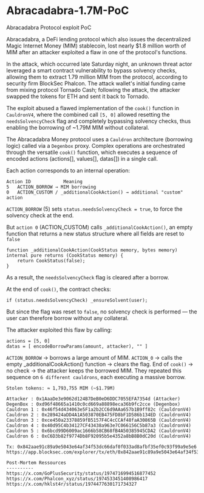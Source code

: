 # Abracadabra-1.7M-PoC
Abracadabra Protocol exploit PoC

Abracadabra, a DeFi lending protocol which also issues the decentralized Magic Internet Money (MIM) stablecoin, lost nearly $1.8 million worth of MIM after an attacker exploited a flaw in one of the protocol's functions. 

In the attack, which occurred late Saturday night, an unknown threat actor leveraged a smart contract vulnerability to bypass solvency checks, allowing them to extract 1.79 million MIM from the protocol, according to security firm BlockSec Phalcon. The attack wallet's initial funding came from mixing protocol Tornado Cash; following the attack, the attacker swapped the tokens for ETH and sent it back to Tornado. 

The exploit abused a flawed implementation of the `cook()` function in `CauldronV4`, where the combined call `[5, 0]` allowed resetting the `needsSolvencyCheck` flag and completely bypassing solvency checks, thus enabling the borrowing of ~1.79M MIM without collateral.

The Abracadabra Money protocol uses a `Cauldron` architecture (borrowing logic) called via a `Degenbox` proxy.
Complex operations are orchestrated through the versatile `cook()` function, which executes a sequence of encoded actions (actions[], values[], datas[]) in a single call.

Each action corresponds to an internal operation:

    Action ID	         Meaning
    5	ACTION_BORROW → MIM borrowing
    0	ACTION_CUSTOM / _additionalCookAction() → additional "custom" action

`ACTION_BORROW` (5) sets `status.needsSolvencyCheck = true`, to force the solvency check at the end.

But `action 0` (ACTION_CUSTOM) calls `_additionalCookAction()`, an empty function that returns a new status structure where all fields are reset to `false`

    function _additionalCookAction(CookStatus memory, bytes memory) internal pure returns (CookStatus memory) {
        return CookStatus(false);
    }

As a result, the `needsSolvencyCheck` flag is cleared after a borrow.

At the end of `cook()`, the contract checks:

    if (status.needsSolvencyCheck) _ensureSolvent(user);

But since the flag was reset to `false`, no solvency check is performed — the user can therefore borrow without any collateral.

The attacker exploited this flaw by calling:

    actions = [5, 0]
    datas = [ encodeBorrowParams(amount, attacker), "" ]

`ACTION_BORROW` → borrows a large amount of MIM.
`ACTION_0` → calls the empty _additionalCookAction() function → clears the flag.
End of `cook()` → no check → the attacker keeps the borrowed MIM.
They repeated this sequence on `6 different cauldrons`, each executing a massive borrow.

    Stolen tokens: ≈ 1,793,755 MIM (~$1.79M)
    
    Attacker : 0x1AaaDe3e9062d124B7DeB0eD6DDC7055EFA7354d (Attacker)
    DegenBox : 0xd96f48665a1410c0cd669a88898eca36b9fc2cce (Degenbox)
    Cauldron 1 : 0x46f54d434063e5F1a2b2CC6d9AAa657b1B9ff82c (CauldronV4)
    Cauldron 2 : 0x289424aDD4A1A503870EB475FD8bF1D586b134ED (CauldronV4)
    Cauldron 3 : 0xce450a23378859fB5157F4C4cCCAf48faA30865B (CauldronV4)
    Cauldron 4 : 0x40d95C4b34127CF43438a963e7C066156C5b87a3 (CauldronV4)
    Cauldron 5 : 0x6bcd99D6009ac1666b58CB68fB4A50385945CDA2 (CauldronV4)
    Cauldron 6 : 0xC6D3b82f9774Db8F92095b5e4352a8bB8B0dC20d (CauldronV4)
    
    Tx: 0x842aae91c89a9e5043e64af34f53dc66daf0f033ad8afbf35ef0c93f99a9e5e6
    https://app.blocksec.com/explorer/tx/eth/0x842aae91c89a9e5043e64af34f53dc66daf0f033ad8afbf35ef0c93f99a9e5e6

    Post-Mortem Ressources
    ----------
    https://x.com/GoPlusSecurity/status/1974716994516877452
    https://x.com/Phalcon_xyz/status/1974533451408986417
    https://x.com/hklst4r/status/1974477630171734327
